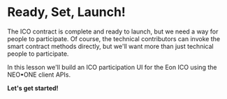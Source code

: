 # Ready, Set, Launch!

The ICO contract is complete and ready to launch, but we need a way for people to participate. Of course, the technical contributors can invoke the smart contract methods directly, but we'll want more than just technical people to participate.

In this lesson we'll build an ICO participation UI for the Eon ICO using the NEO•ONE client APIs.

__Let's get started!__
